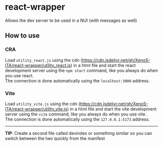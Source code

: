 # react-wrapper
Allows the dev server to be used in a NUI (with messages as well)

## How to use

### CRA
Load `utility_react.js` using the cdn (https://cdn.jsdelivr.net/gh/XenoS-ITA/react-wrapper/utility_react.js) in a html file and start the react development server using the `npm start` command, like you always do when you use react.  
The connection is done automatically using the `localhost:3000` address.

### Vite
Load `utility_vite.js` using the cdn (https://cdn.jsdelivr.net/gh/XenoS-ITA/react-wrapper/utility_vite.js) in a html file and start the vite development server using the `vite` command, like you always do when you use vite.  
The connection is done automatically using the `127.0.0.1:5173` address.

---

**TIP**: Create a second file called devindex or something similar so you can switch between the two quickly from the manifest
